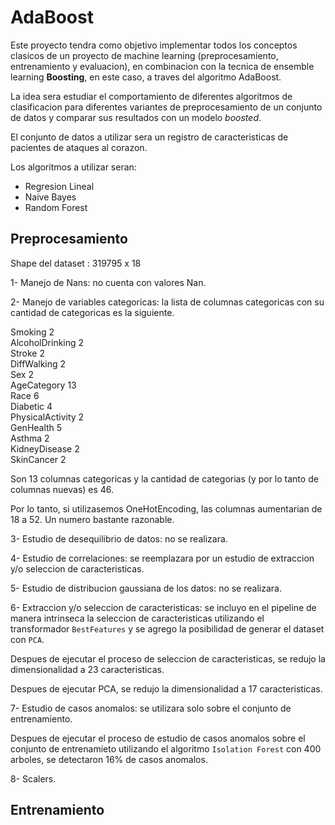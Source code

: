 # AdaBoost

Este proyecto tendra como objetivo implementar todos los conceptos clasicos de un proyecto de machine learning (preprocesamiento, entrenamiento y evaluacion), en combinacion con la tecnica de ensemble learning **Boosting**, en este caso, a traves del algoritmo AdaBoost.

La idea sera estudiar el comportamiento de diferentes algoritmos de clasificacion para diferentes variantes de preprocesamiento de un conjunto de datos y comparar sus resultados con un modelo *boosted*.

El conjunto de datos a utilizar sera un registro de caracteristicas de pacientes de ataques al corazon.

Los algoritmos a utilizar seran:

* Regresion Lineal
* Naive Bayes
* Random Forest

## Preprocesamiento

Shape del dataset : 319795 x 18 

1- Manejo de Nans: no cuenta con valores Nan.

2- Manejo de variables categoricas: la lista de columnas categoricas con su cantidad de categoricas es la siguiente.

Smoking 2\
AlcoholDrinking 2\
Stroke 2\
DiffWalking 2\
Sex 2\
AgeCategory 13\
Race 6\
Diabetic 4\
PhysicalActivity 2\
GenHealth 5\
Asthma 2\
KidneyDisease 2\
SkinCancer 2

Son 13 columnas categoricas y la cantidad de categorias (y por lo tanto de columnas nuevas) es 46.

Por lo tanto, si utilizasemos OneHotEncoding, las columnas aumentarian de 18 a 52. Un numero bastante razonable.


3- Estudio de desequilibrio de datos: no se realizara.

4- Estudio de correlaciones: se reemplazara por un estudio de extraccion y/o seleccion de caracteristicas.

5- Estudio de distribucion gaussiana de los datos: no se realizara.

6- Extraccion y/o seleccion de caracteristicas: se incluyo en el pipeline de manera intrinseca la seleccion de caracteristicas utilizando el transformador `BestFeatures` y se agrego la posibilidad de generar el dataset con `PCA`.

Despues de ejecutar el proceso de seleccion de caracteristicas, se redujo la dimensionalidad a 23 caracteristicas.

Despues de ejecutar PCA, se redujo la dimensionalidad a 17 caracteristicas. 

7- Estudio de casos anomalos: se utilizara solo sobre el conjunto de entrenamiento.

Despues de ejecutar el proceso de estudio de casos anomalos sobre el conjunto de entrenamieto utilizando el algoritmo `Isolation Forest` con 400 arboles, se detectaron 16% de casos anomalos.



8- Scalers.

## Entrenamiento
